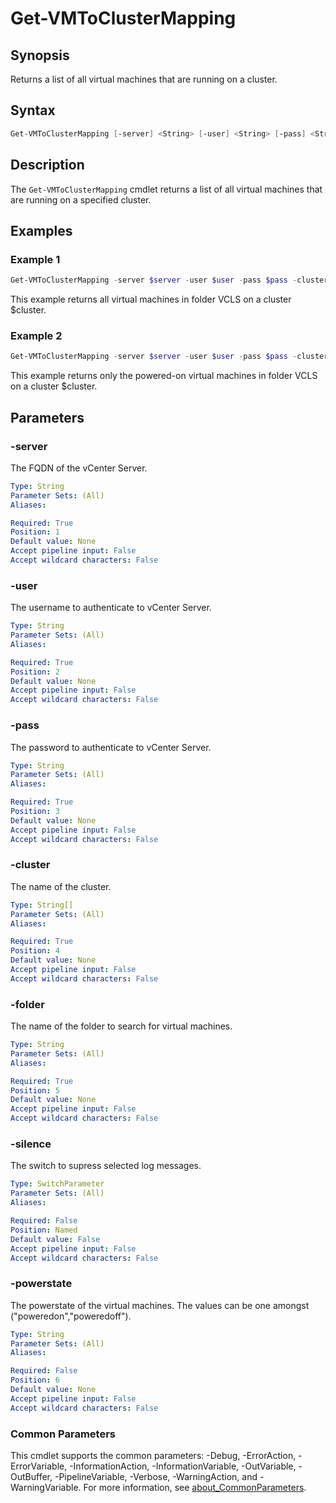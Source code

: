 # Get-VMToClusterMapping

## Synopsis

Returns a list of all virtual machines that are running on a cluster.

## Syntax

```powershell
Get-VMToClusterMapping [-server] <String> [-user] <String> [-pass] <String> [-cluster] <String[]> [-folder] <String> [-silence] [[-powerstate] <String>] [<CommonParameters>]
```

## Description

The `Get-VMToClusterMapping` cmdlet returns a list of all virtual machines that are running on a specified cluster.

## Examples

### Example 1

```powershell
Get-VMToClusterMapping -server $server -user $user -pass $pass -cluster $cluster -folder "VCLS"
```

This example returns all virtual machines in folder VCLS on a cluster $cluster.

### Example 2

```powershell
Get-VMToClusterMapping -server $server -user $user -pass $pass -cluster $cluster -folder "VCLS" -powerstate "poweredon"
```

This example returns only the powered-on virtual machines in folder VCLS on a cluster $cluster.

## Parameters

### -server

The FQDN of the vCenter Server.

```yaml
Type: String
Parameter Sets: (All)
Aliases:

Required: True
Position: 1
Default value: None
Accept pipeline input: False
Accept wildcard characters: False
```

### -user

The username to authenticate to vCenter Server.

```yaml
Type: String
Parameter Sets: (All)
Aliases:

Required: True
Position: 2
Default value: None
Accept pipeline input: False
Accept wildcard characters: False
```

### -pass

The password to authenticate to vCenter Server.

```yaml
Type: String
Parameter Sets: (All)
Aliases:

Required: True
Position: 3
Default value: None
Accept pipeline input: False
Accept wildcard characters: False
```

### -cluster

The name of the cluster.

```yaml
Type: String[]
Parameter Sets: (All)
Aliases:

Required: True
Position: 4
Default value: None
Accept pipeline input: False
Accept wildcard characters: False
```

### -folder

The name of the folder to search for virtual machines.

```yaml
Type: String
Parameter Sets: (All)
Aliases:

Required: True
Position: 5
Default value: None
Accept pipeline input: False
Accept wildcard characters: False
```

### -silence

The switch to supress selected log messages.

```yaml
Type: SwitchParameter
Parameter Sets: (All)
Aliases:

Required: False
Position: Named
Default value: False
Accept pipeline input: False
Accept wildcard characters: False
```

### -powerstate

The powerstate of the virtual machines.
The values can be one amongst ("poweredon","poweredoff").

```yaml
Type: String
Parameter Sets: (All)
Aliases:

Required: False
Position: 6
Default value: None
Accept pipeline input: False
Accept wildcard characters: False
```

### Common Parameters

This cmdlet supports the common parameters: -Debug, -ErrorAction, -ErrorVariable, -InformationAction, -InformationVariable, -OutVariable, -OutBuffer, -PipelineVariable, -Verbose, -WarningAction, and -WarningVariable. For more information, see [about_CommonParameters](http://go.microsoft.com/fwlink/?LinkID=113216).
